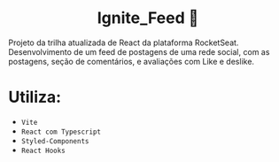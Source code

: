 # <center> Ignite_Feed 🚀

Projeto da trilha atualizada de React da plataforma RocketSeat. <br>
Desenvolvimento de um feed de postagens de uma rede social, com as postagens, seção de comentários, e avaliações com Like e deslike.

# Utiliza:
  * `Vite`
  * `React com Typescript`
  * `Styled-Components`
  * `React Hooks`
